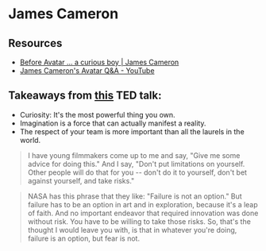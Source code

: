 # James Cameron

Resources
---

- [Before Avatar ... a curious boy | James Cameron][1]
- [James Cameron's Avatar Q&A - YouTube][2]

<!-- Links -->
[1]: https://www.youtube.com/watch?v=PVfd6fg7QsM
[2]: https://www.youtube.com/watch?v=xRg9hYStHm0

<!-- Links end -->


Takeaways from [this][1] TED talk:
---

- Curiosity: It's the most powerful thing you own.
- Imagination is a force that can actually manifest a reality.
- The respect of your team is more important than all the laurels in the world.

> I have young filmmakers come up to me and say, "Give me some advice for doing
> this." And I say, "Don't put limitations on yourself. Other people will do
> that for you -- don't do it to yourself, don't bet against yourself, and take
> risks."


> NASA has this phrase that they like: "Failure is not an option." But failure
> has to be an option in art and in exploration, because it's a leap of faith.
> And no important endeavor that required innovation was done without risk. You
> have to be willing to take those risks. So, that's the thought I would leave
> you with, is that in whatever you're doing, failure is an option, but fear is
> not.
